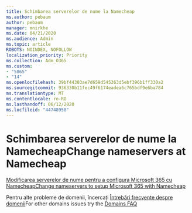 ```yaml
---
title: Schimbarea serverelor de nume la Namecheap
ms.author: pebaum
author: pebaum
manager: mnirkhe
ms.date: 04/21/2020
ms.audience: Admin
ms.topic: article
ROBOTS: NOINDEX, NOFOLLOW
localization_priority: Priority
ms.collection: Adm_O365
ms.custom:
- "5865"
- "14"
ms.openlocfilehash: 39bf44303ae7d659d545363d5ebf396b1ff330a2
ms.sourcegitcommit: 936330b11fec49f6174eadea6c765bdf9e6ba784
ms.translationtype: MT
ms.contentlocale: ro-RO
ms.lasthandoff: 06/12/2020
ms.locfileid: "44748958"
---
```

# <a name="change-nameservers-at-namecheap"></a><span data-ttu-id="a58d9-102">Schimbarea serverelor de nume la Namecheap</span><span class="sxs-lookup"><span data-stu-id="a58d9-102">Change nameservers at Namecheap</span></span>

[<span data-ttu-id="a58d9-103">Modificarea serverelor de nume pentru a configura Microsoft 365 cu Namecheap</span><span class="sxs-lookup"><span data-stu-id="a58d9-103">Change nameservers to setup Microsoft 365 with Namecheap</span></span>](https://docs.microsoft.com/microsoft-365/admin/dns/change-nameservers-at-namecheap?view=o365-worldwide)

<span data-ttu-id="a58d9-104">Pentru alte probleme de domenii, încercați [Întrebări frecvente despre domenii](https://docs.microsoft.com/microsoft-365/admin/setup/domains-faq?view=o365-worldwide)</span><span class="sxs-lookup"><span data-stu-id="a58d9-104">For other domains issues try the [Domains FAQ](https://docs.microsoft.com/microsoft-365/admin/setup/domains-faq?view=o365-worldwide)</span></span>